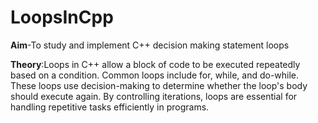 # LoopsInCpp

**Aim**-To study and implement C++ decision making statement loops

**Theory**:Loops in C++ allow a block of code to be executed repeatedly based on a condition. Common loops include for, while, and do-while. These loops use decision-making to determine whether the loop's body should execute again. By controlling iterations, loops are essential for handling repetitive tasks efficiently in programs.
